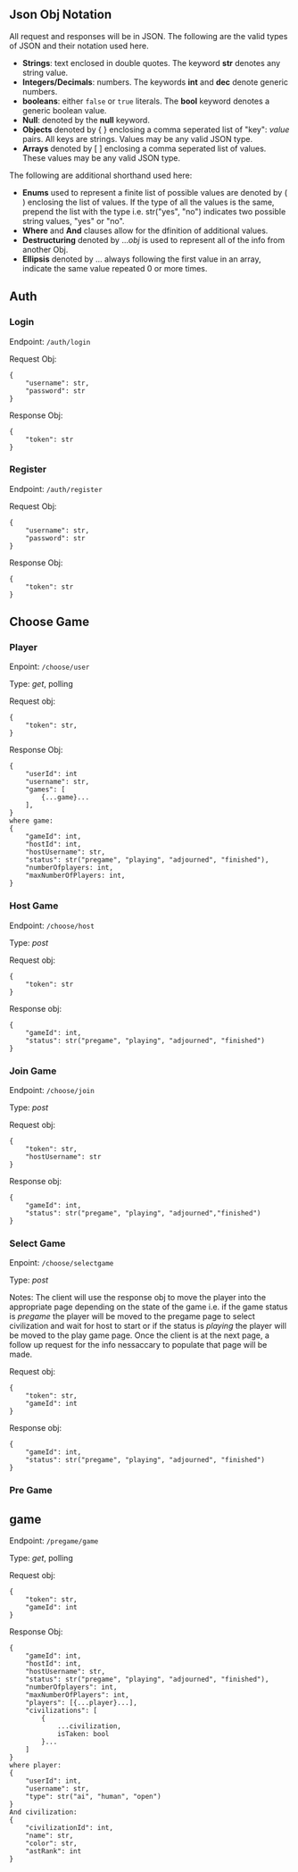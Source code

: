 
## Json Obj Notation
All request and responses will be in JSON. The following are the valid types of JSON and their notation used here.
- **Strings**: text enclosed in double quotes. The keyword **str** denotes any string value.
- **Integers/Decimals**: numbers. The keywords **int** and **dec** denote generic numbers.
- **booleans**: either ```false``` or ```true``` literals. The **bool** keyword denotes a generic boolean value.
- **Null**: denoted by the **null** keyword.
- **Objects** denoted by { } enclosing a comma seperated list of "key": *value* pairs. All keys are strings. Values may be any valid JSON type.
- **Arrays** denoted by [ ] enclosing a comma seperated list of values. These values may be any valid JSON type.

The following are additional shorthand used here:
- **Enums** used to represent a finite list of possible values are denoted by ( ) enclosing the list of values. If the type of all the values is the same, prepend the list with the type i.e. str("yes", "no") indicates two possible string values, "yes" or "no".
- **Where** and **And** clauses allow for the dfinition of additional values.
- **Destructuring** denoted by ...*obj* is used to represent all of the info from another Obj.
- **Ellipsis** denoted by ... always following the first value in an array, indicate the same value repeated 0 or more times.

## Auth
### Login
Endpoint: ```/auth/login```

Request Obj: 
```
{
    "username": str,
    "password": str
}
```
Response Obj:
```
{
    "token": str
}
```
### Register
Endpoint: ```/auth/register```

Request Obj: 
```
{
    "username": str,
    "password": str
}
```
Response Obj:
```
{
    "token": str
}
```
## Choose Game
### Player
Enpoint: ```/choose/user```

Type: *get*, polling

Request obj:
```
{
    "token": str,
}
```

Response Obj:
```
{
    "userId": int
    "username": str,
    "games": [
        {...game}...
    ],
}
where game:
{
    "gameId": int,
    "hostId": int,
    "hostUsername": str,
    "status": str("pregame", "playing", "adjourned", "finished"),
    "numberOfplayers: int,
    "maxNumberOfPlayers: int,
}
```
### Host Game
Endpoint: ```/choose/host```

Type: *post*

Request obj:
```
{
    "token": str
}
```

Response obj:
```
{
    "gameId": int,
    "status": str("pregame", "playing", "adjourned", "finished")
}
```

### Join Game
Endpoint: ```/choose/join```

Type: *post*

Request obj:
```
{
    "token": str,
    "hostUsername": str
}
```

Response obj:
```
{
    "gameId": int,
    "status": str("pregame", "playing", "adjourned","finished")
}
```

### Select Game
Enpoint: ```/choose/selectgame```

Type: *post*

Notes: The client will use the response obj to move the player into the appropriate page depending on the state of the game i.e. if the game status is *pregame* the player will be moved to the pregame page to select civilization and wait for host to start or if the status is *playing* the player will be moved to the play game page. Once the client is at the next page, a follow up request for the info nessaccary to populate that page will be made.

Request obj:
```
{
    "token": str,
    "gameId": int
}
```

Response obj:
```
{
    "gameId": int,
    "status": str("pregame", "playing", "adjourned", "finished")
}
```

### Pre Game
## game

Endpoint: ```/pregame/game```

Type: *get*, polling

Request obj:
```
{
    "token": str,
    "gameId": int
}
```

Response Obj:
```
{
    "gameId": int,
    "hostId": int,
    "hostUsername": str,
    "status": str("pregame", "playing", "adjourned", "finished"),
    "numberOfplayers": int,
    "maxNumberOfPlayers": int,
    "players": [{...player}...],
    "civilizations": [
        {
            ...civilization, 
            isTaken: bool
        }...
    ]
}
where player:
{
    "userId": int,
    "username": str,
    "type": str("ai", "human", "open")
}
And civilization:
{
    "civilizationId": int,
    "name": str,
    "color": str,
    "astRank": int
}
```